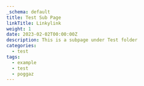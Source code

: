 ```yaml
---
_schema: default
title: Test Sub Page
linkTitle: Linkylink
weight: 1
date: 2023-02-02T00:00:00Z
description: This is a subpage under Test folder
categories:
  - test
tags:
  - example
  - test
  - poggaz
---
```

